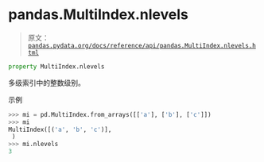 # pandas.MultiIndex.nlevels

> 原文：[`pandas.pydata.org/docs/reference/api/pandas.MultiIndex.nlevels.html`](https://pandas.pydata.org/docs/reference/api/pandas.MultiIndex.nlevels.html)

```py
property MultiIndex.nlevels
```

多级索引中的整数级别。

示例

```py
>>> mi = pd.MultiIndex.from_arrays([['a'], ['b'], ['c']])
>>> mi
MultiIndex([('a', 'b', 'c')],
 )
>>> mi.nlevels
3 
```
